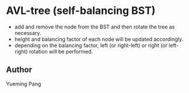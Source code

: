 # AVL-tree (self-balancing BST)
* add and remove the node from the BST and then rotate the tree as necessary.
* height and balancing factor of each node will be updated accordingly.
* depending on the balancing factor, left (or right-left) or right (or left-right) rotation will be performed.
## Author
Yueming Pang

